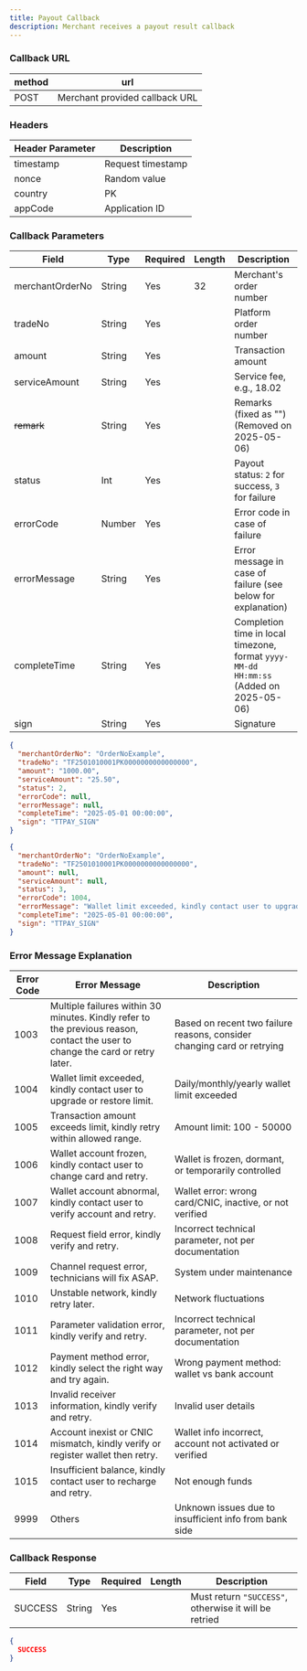 ```yaml
---
title: Payout Callback
description: Merchant receives a payout result callback
---
```


### Callback URL

| method | url                            |
| ------ | ------------------------------ |
| POST   | Merchant provided callback URL |

### Headers

| Header Parameter | Description       |
| ---------------- |-------------------|
| timestamp        | Request timestamp |
| nonce            | Random value      |
| country          | PK                |
| appCode          | Application ID    |


### Callback Parameters

| Field           | Type   | Required | Length | Description                                                                           |
| --------------- | ------ | -------- | ------ | ------------------------------------------------------------------------------------- |
| merchantOrderNo | String | Yes      | 32     | Merchant's order number                                                               |
| tradeNo         | String | Yes      |        | Platform order number                                                                 |
| amount          | String | Yes      |        | Transaction amount                                                                    |
| serviceAmount   | String | Yes      |        | Service fee, e.g., 18.02                                                              |
| ~~remark~~      | String | Yes      |        | Remarks (fixed as "") (Removed on 2025-05-06)                                         |
| status          | Int    | Yes      |        | Payout status: `2` for success, `3` for failure                                       |
| errorCode       | Number | Yes      |        | Error code in case of failure                                                         |
| errorMessage    | String | Yes      |        | Error message in case of failure (see below for explanation)                          |
| completeTime    | String | Yes      |        | Completion time in local timezone, format `yyyy-MM-dd HH:mm:ss` (Added on 2025-05-06) |
| sign            | String | Yes      |        | Signature                                                                             |


```json title= Success Callback Example
{
  "merchantOrderNo": "OrderNoExample",
  "tradeNo": "TF2501010001PK0000000000000000",
  "amount": "1000.00",
  "serviceAmount": "25.50",
  "status": 2,
  "errorCode": null,
  "errorMessage": null,
  "completeTime": "2025-05-01 00:00:00",
  "sign": "TTPAY_SIGN"
}

```



```json title= Failure Callback Example
{
  "merchantOrderNo": "OrderNoExample",
  "tradeNo": "TF2501010001PK0000000000000000",
  "amount": null,
  "serviceAmount": null,
  "status": 3,
  "errorCode": 1004,
  "errorMessage": "Wallet limit exceeded, kindly contact user to upgrade or restore limit.",
  "completeTime": "2025-05-01 00:00:00",
  "sign": "TTPAY_SIGN"
}


```

### Error Message Explanation


| Error Code | Error Message                                                                                                                 | Description                                                             |
| ---------- | ----------------------------------------------------------------------------------------------------------------------------- | ----------------------------------------------------------------------- |
| 1003       | Multiple failures within 30 minutes. Kindly refer to the previous reason, contact the user to change the card or retry later. | Based on recent two failure reasons, consider changing card or retrying |
| 1004       | Wallet limit exceeded, kindly contact user to upgrade or restore limit.                                                       | Daily/monthly/yearly wallet limit exceeded                              |
| 1005       | Transaction amount exceeds limit, kindly retry within allowed range.                                                          | Amount limit: 100 - 50000                                               |
| 1006       | Wallet account frozen, kindly contact user to change card and retry.                                                          | Wallet is frozen, dormant, or temporarily controlled                    |
| 1007       | Wallet account abnormal, kindly contact user to verify account and retry.                                                     | Wallet error: wrong card/CNIC, inactive, or not verified                |
| 1008       | Request field error, kindly verify and retry.                                                                                 | Incorrect technical parameter, not per documentation                    |
| 1009       | Channel request error, technicians will fix ASAP.                                                                             | System under maintenance                                                |
| 1010       | Unstable network, kindly retry later.                                                                                         | Network fluctuations                                                    |
| 1011       | Parameter validation error, kindly verify and retry.                                                                          | Incorrect technical parameter, not per documentation                    |
| 1012       | Payment method error, kindly select the right way and try again.                                                              | Wrong payment method: wallet vs bank account                            |
| 1013       | Invalid receiver information, kindly verify and retry.                                                                        | Invalid user details                                                    |
| 1014       | Account inexist or CNIC mismatch, kindly verify or register wallet then retry.                                                | Wallet info incorrect, account not activated or verified                |
| 1015       | Insufficient balance, kindly contact user to recharge and retry.                                                              | Not enough funds                                                        |
| 9999       | Others                                                                                                                        | Unknown issues due to insufficient info from bank side                  |

### Callback Response

| Field   | Type   | Required | Length | Description                                           |
| ------- | ------ | -------- | ------ | ----------------------------------------------------- |
| SUCCESS | String | Yes      |        | Must return `"SUCCESS"`, otherwise it will be retried |


```json title= response example
{
  SUCCESS
}

```